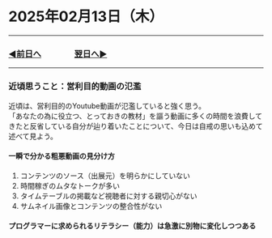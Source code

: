 # 2025年02月13日（木）

---

### [◀️前日へ](https://github.com/yuasys/chatty-journal/blob/main/2025/02/2025-02-12.md)&emsp;&emsp;&emsp;&emsp;[翌日へ▶️](https://github.com/yuasys/chatty-journal/blob/main/2025/02/2025-02-14.md)

---

### 近頃思うこと：営利目的動画の氾濫

近頃は、営利目的のYoutube動画が氾濫していると強く思う。  
「あなたの為に役立つ、とっておきの教材」を謳う動画に多くの時間を浪費してきたと反省している自分が辿り着いたことについて、今日は自戒の思いも込めて述べて見よう。  

#### 一瞬で分かる粗悪動画の見分け方

1. コンテンツのソース（出展元）を明らかにしていない
2. 時間稼ぎのムタなトークが多い
3. タイムテーブルの掲載など視聴者に対する親切心がない
4. サムネイル画像とコンテンツの整合性がない

#### プログラマーに求められるリテラシー（能力）は急激に別物に変化しつつある


